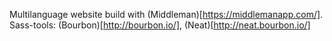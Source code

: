 Multilanguage website build with (Middleman)[https://middlemanapp.com/].
Sass-tools: (Bourbon)[http://bourbon.io/], (Neat)[http://neat.bourbon.io/]
